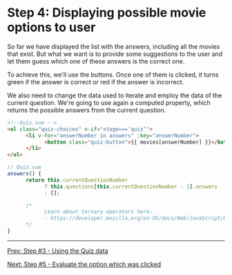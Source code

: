 # Step 4: Displaying possible movie options to user

So far we have displayed the list with the answers, including all the movies that exist.
But what we want is to provide some suggestions to the user and let them guess which one of these answers is the correct one.  

To achieve this, we'll use the buttons. Once one of them is clicked, it turns green if the answer is correct or red if the answer is incorrect.

We also need to change the data used to iterate and employ the data of the current question. We're going to use again a computed property, which returns the possible answers from the current question.

```html
<!--Quiz.vue -->
<ul class="quiz-choices" v-if="stage===’quiz’">
      <li v-for="answerNumber in answers" :key="answerNumber">
            <button class="quiz-button">{{ movies[answerNumber] }}</button>
      </li>
</ul>
```

```javascript
// Quiz.vue
answers() {
      return this.currentQuestionNumber
            ? this.questions[this.currentQuestionNumber - 1].answers
            : [];

      /*
            Learn about ternary operators here:
            - https://developer.mozilla.org/en-US/docs/Web/JavaScript/Reference/Operators/Conditional_Operator
      */
}
```

---
[Prev: Step #3 - Using the Quiz data](step3.md)

[Next: Step #5 - Evaluate the option which was clicked](step5.md)
